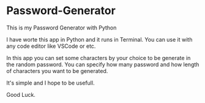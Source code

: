 # Password-Generator
This is my Password Generator with Python

I have worte this app in Python and it runs in Terminal.
You can use it with any code editor like VSCode or etc.

In this app you can set some characters by your choice to be generate in the random password.
You can specify how many password and how length of characters you want to be generated.

It's simple and I hope to be usefull.

Good Luck.
